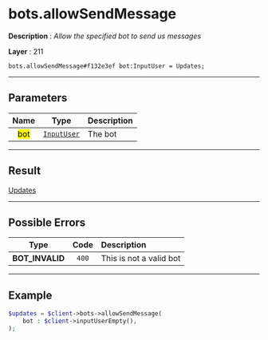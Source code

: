 # bots.allowSendMessage

**Description** : *Allow the specified bot to send us messages*

**Layer** : 211

```tl
bots.allowSendMessage#f132e3ef bot:InputUser = Updates;
```

---

## Parameters

| Name | Type | Description |
| :---: | :---: | :--- |
| <mark>bot</mark> | [`InputUser`](type/InputUser) | The bot |

---

## Result

[Updates](type/Updates)

---

## Possible Errors

| Type | Code | Description |
| :---: | :---: | :--- |
| **BOT_INVALID** | `400` | This is not a valid bot |

---

## Example

```php
$updates = $client->bots->allowSendMessage(
	bot : $client->inputUserEmpty(),
);
```
